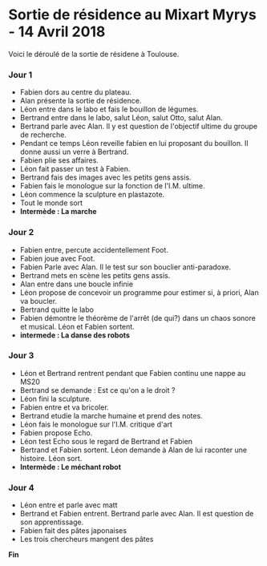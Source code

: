 Sortie de résidence au Mixart Myrys - 14 Avril 2018
============================================================

Voici le déroulé de la sortie de résidene à Toulouse.

### Jour 1

- Fabien dors au centre du plateau.
- Alan présente la sortie de résidence.
- Léon entre dans le labo et fais le bouillon de légumes.
- Bertrand entre dans le labo, salut Léon, salut Otto, salut Alan.
- Bertrand parle avec Alan. Il y est question de l'objectif ultime du groupe de recherche.
- Pendant ce temps Léon reveille fabien en lui proposant du bouillon. Il donne aussi un verre à Bertrand.
- Fabien plie ses affaires.
- Léon fait passer un test à Fabien.
- Bertrand fais des images avec les petits gens assis.
- Fabien fais le monologue sur la fonction de l'I.M. ultime.
- Léon commence la sculpture en plastazote.
- Tout le monde sort
- **Intermède : La marche**

### Jour 2

- Fabien entre, percute accidentellement Foot.
- Fabien joue avec Foot.
- Fabien Parle avec Alan. Il le test sur son bouclier anti-paradoxe.
- Bertrand mets en scène les petits gens assis.
- Alan entre dans une boucle infinie
- Léon propose de concevoir un programme pour estimer si, à priori, Alan va boucler.
- Bertrand quitte le labo
- Fabien démontre le théorème de l'arrêt (de qui?) dans un chaos sonore et musical. Léon et Fabien sortent.
- **intermede : La danse des robots**

### Jour 3

- Léon et Bertrand rentrent pendant que Fabien continu une nappe au MS20
- Bertrand se demande : Est ce qu'on a le droit ?
- Léon fini la sculpture.
- Fabien entre et va bricoler.
- Bertrand etudie la marche humaine et prend des notes.
- Léon fais le monologue sur l'I.M. critique d'art
- Fabien propose Echo.
- Léon test Echo sous le regard de Bertrand et Fabien
- Bertrand et Fabien sortent. Léon demande à Alan de lui raconter une histoire. Léon sort.
- **Intermède : Le méchant robot**

### Jour 4

- Léon entre et parle avec matt
- Bertrand et Fabien entrent. Bertrand parle avec Alan. Il est question de son apprentissage.
- Fabien fait des pâtes japonaises
- Les trois chercheurs mangent des pâtes

**Fin**
